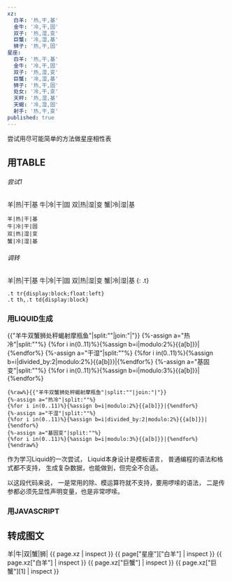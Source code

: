 ```yaml
---
xz:
  白羊: '热,干,基'
  金牛: '冷,干,固'
  双子: '热,湿,变'
  巨蟹: '冷,湿,基'
  狮子: '热,干,固'
星座:
  白羊: '热,干,基'
  金牛: '冷,干,固'
  双子: '热,湿,变'
  巨蟹: '冷,湿,基'
  狮子: '热,干,固'
  处女: '冷,干,变'
  天秤: '热,湿,基'
  天蝎: '冷,湿,固'
  射手: '热,干,变'
published: true
---
```

尝试用尽可能简单的方法做星座相性表

## 用TABLE
###### 尝试1

羊|热|干|基
牛|冷|干|固
双|热|湿|变
蟹|冷|湿|基

```
羊|热|干|基
牛|冷|干|固
双|热|湿|变
蟹|冷|湿|基
```

###### 调转

羊|热|干|基
牛|冷|干|固
双|热|湿|变
蟹|冷|湿|基
{: .t}
<style>
.t tr{display:block;float:left}.t th,.t td{display:block}
</style>
```
.t tr{display:block;float:left}
.t th,.t td{display:block}
```

### 用LIQUID生成

{{"羊牛双蟹狮处秤蝎射摩瓶鱼"|split:""|join:"|"}}
{%-assign a="热冷"|split:""%}
{%for i in(0..11)%}{%assign b=i|modulo:2%}{{a[b]}}|{%endfor%}
{%-assign a="干湿"|split:""%}
{%for i in(0..11)%}{%assign b=i|divided_by:2|modulo:2%}{{a[b]}}|{%endfor%}
{%-assign a="基固变"|split:""%}
{%for i in(0..11)%}{%assign b=i|modulo:3%}{{a[b]}}|{%endfor%}

```Liquid
{%raw%}{{"羊牛双蟹狮处秤蝎射摩瓶鱼"|split:""|join:"|"}}
{%-assign a="热冷"|split:""%}
{%for i in(0..11)%}{%assign b=i|modulo:2%}{{a[b]}}|{%endfor%}
{%-assign a="干湿"|split:""%}
{%for i in(0..11)%}{%assign b=i|divided_by:2|modulo:2%}{{a[b]}}|{%endfor%}
{%-assign a="基固变"|split:""%}
{%for i in(0..11)%}{%assign b=i|modulo:3%}{{a[b]}}|{%endfor%}{%endraw%}
```

作为学习Liquid的一次尝试，
Liquid本身设计是模板语言，
普通编程的语法和格式都不支持，
生成复杂数据，也能做到，但完全不合适。

以这段代码来说，
一是常用的除、模运算符就不支持，要用啰嗦的语法，
二是传参都必须先显性声明变量，也是非常啰嗦。

### 用JAVASCRIPT
<script>
let a=[..."羊牛双蟹狮处秤蝎射摩瓶鱼"]
document.getElementById("用JAVASCRIPT".toLowerCase()).insertAdjacentHTML('afterend',a)
</script>

## 转成图文
羊|牛|双|蟹|狮|
{{ page.xz | inspect }}
{{ page["星座"]["白羊"] | inspect }}
{{ page.xz["白羊"] | inspect }}
{{ page.xz["巨蟹"] | inspect }}
{{ page.xz["巨蟹"][1] | inspect }}
